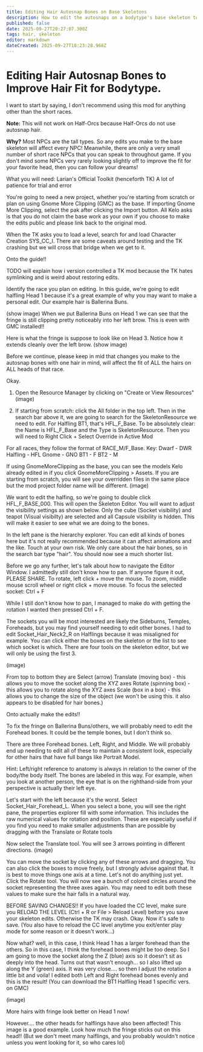 ```yaml
---
title: Editing Hair Autosnap Bones on Base Skeletons
description: How to edit the autosnaps on a bodytype's base skeleton to improve how hair fits.
published: false
date: 2025-09-27T20:27:07.300Z
tags: hair, skeleton
editor: markdown
dateCreated: 2025-09-27T18:23:28.968Z
---
```


# Editing Hair Autosnap Bones to Improve Hair Fit for Bodytype.
I want to start by saying, I don't recommend using this mod for anything other than the short races.

**Note:** This will not work on Half-Orcs because Half-Orcs do not use autosnap hair.

**Why?** Most NPCs are the tall types. So any edits you make to the base skeleton will affect every NPC!
Meanwhile, there are only a very small number of short race NPCs that you can speak to throughout game. If you don't mind some NPCs very rarely looking slightly off to improve the fit for your favorite head, then you can follow your dreams!

What you will need:
Larian's Official Toolkit (henceforth TK)
A lot of patience for trial and error

You're going to need a new project, whether you're starting from scratch or plan on using Gnome More Clipping (GMC) as the base. If importing Gnome More Clipping, select the pak after clicking the Import button. All Kelo asks is that you do not claim the base work as your own if you choose to make the edits public and please link back to the original mod.

When the TK asks you to load a level, search for and load Character Creation SYS_CC_I. There are some caveats around testing and the TK crashing but we will cross that bridge when we get to it.

Onto the guide!!

TODO will explain how i version controlled a TK mod because the TK hates symlinking and is weird about restoring edits.

Identify the race you plan on editing. In this guide, we're going to edit halfling Head 1 because it's a great example of why you may want to make a personal edit. Our example hair is Ballerina Buns.

(show image)
When we put Ballerina Buns on Head 1 we can see that the fringe is still clipping pretty noticeably into her left brow. This is even with GMC installed!!

Here is what the fringe is suppose to look like on Head 3. Notice how it extends cleanly over the left brow.
(show image)

Before we continue, please keep in mid that changes you make to the autosnap bones with one hair in mind, will affect the fit of ALL the hairs on ALL heads of that race.

Okay.

1) Open the Resource Manager by clicking on "Create or View Resources"
	(image)

2) If starting from scratch: click the All folder in the top left. Then in the search bar above it, we are going to search for the SkeletonResource we need to edit. For Halfling BT1, that's HFL_F_Base. To be absolutely clear: the Name is HFL_F_Base and the Type is SkeletonResource. Then you will need to Right Click + Select Override in Active Mod

For all races, they follow the format of RACE_M/F_Base.
	Key: Dwarf - DWR
  		 Halfling - HFL
       Gnome - GNO
       BT1 - F
       BT2 - M
       
If using GnomeMoreClipping as the base, you can see the models Kelo already edited in if you click GnomeMoreClipping > Assets. If you are starting from scratch, you will see your overridden files in the same place but the mod project folder name will be different.
(image)

We want to edit the halfing, so we're going to double click HFL_F_BASE_000. This will open the Skeleton Editor. You will want to adjust the visibility settings as shown below. Only the cube (Socket visibility) and teapot (Visual visibilty) are selected and all Capsule visibility is hidden. This will make it easier to see what we are doing to the bones.

In the left pane is the hierarchy explorer. You can edit all kinds of bones here but it's not really recommended because it can affect animations and the like. Touch at your own risk. We only care about the hair bones, so in the search bar type "hair". You should now see a much shorter list.

Before we go any further, let's talk about how to navigate the Editor Window. I admittedly still don't know how to pan. If anyone figure it out, PLEASE SHARE.
To rotate, left click + move the mouse.
To zoom, middle mouse scroll wheel or right click + move mouse.
To focus the selected socket: Ctrl + F

While I still don't know how to pan, I managed to make do with getting the rotation I wanted then pressed Ctrl + F.

The sockets you will be most interested are likely the Sideburns, Temples, Foreheads, but you may find yourself needing to edit other bones. I had to edit Socket_Hair_Neck2_R on Halflings because it was misaligned for example. You can click either the boxes on the skeleton or the list to see which socket is which. There are four tools on the skeleton editor, but we will only be using the first 3.

(image)

From top to bottom they are
Select (arrow)
Translate (moving box) - this allows you to move the socket along the XYZ axes
Rotate (spinning box) - this allows you to rotate along the XYZ axes
Scale (box in a box) - this allows you to change the size of the object (we won't be using this. it also appears to be disabled for hair bones.)

Onto actually make the edits!!

To fix the fringe on Ballerina Buns/others, we will probably need to edit the Forehead bones. It could be the temple bones, but I don't think so.

There are three Forehead bones. Left, Right, and Middle. We will probably end up needing to edit all of these to maintain a consistent look, especially for other hairs that have full bangs like Portrait Model.

Hint: Left/right reference to anatomy is always in relation to the owner of the body/the body itself. The bones are labeled in this way. For example, when you look at another person, the eye that is on the righthand-side from your perspective is actually their left eye.

Let's start with the left because it's the worst. Select Socket_Hair_Forehead_L. When you select a bone, you will see the right pane, the properties explorer fill with some information. This includes the raw numerical values for rotation and position. These are especially useful if you find you need to make smaller adjustments than are possible by dragging with the Translate or Rotate tools

Now select the Translate tool. You will see 3 arrows pointing in different directions.
(image)

You can move the socket by clicking any of these arrows and dragging. You can also click the boxes to move freely, but I strongly advise against that. It is best to move things one axis at a time. Let's not do anything just yet. Click the Rotate tool. You will now see a bunch of colored circles around the socket representing the three axes again. You may need to edit both these values to make sure the hair falls in a natural way.

BEFORE SAVING CHANGES!!
If you have loaded the CC level, make sure you RELOAD THE LEVEL (Ctrl + R or File > Reload Level) before you save your skeleton edits. Otherwise the TK may crash. Okay. Now it's safe to save. (You also have to reload the CC level anytime you exit/enter play mode for some reason or it doesn't work...)

Now what? well, in this case, I think Head 1 has a larger forehead than the others. So in this case, I think the forehead bones might be too deep. So I am going to move the socket along the Z (blue) axis so it doesn't sit as deeply into the head. Turns out that wasn't enough... so I also lifted up along the Y (green) axis. It was very close.... so then I adjust the rotation a little bit and voila! I edited both Left and Right forehead bones evenly and this is the result! (You can download the BT1 Halfling Head 1 specific vers. on GMC)

(image)

More hairs with fringe look better on Head 1 now!

However.... the other heads for halflings have also been affected! This image is a good example. Look how much the fringe sticks out on this head!! (But we don't meet many halflings, and you probably wouldn't notice unless you went looking for it, so who cares lol)


